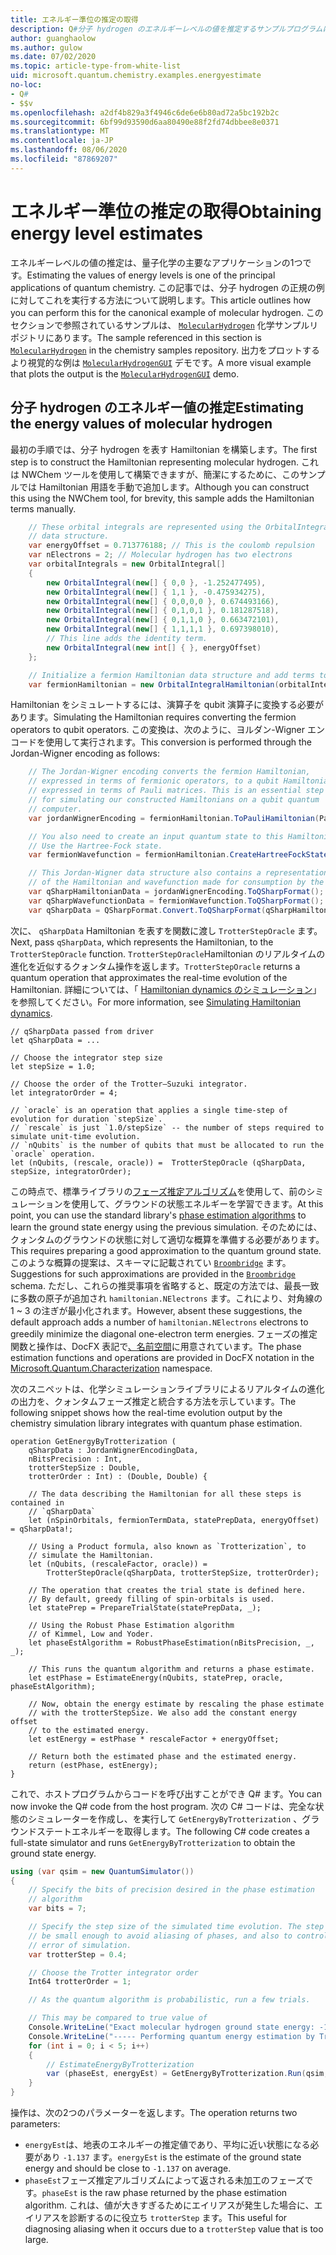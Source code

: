 ```yaml
---
title: エネルギー準位の推定の取得
description: Q#分子 hydrogen のエネルギーレベルの値を推定するサンプルプログラムについて説明します。
author: guanghaolow
ms.author: gulow
ms.date: 07/02/2020
ms.topic: article-type-from-white-list
uid: microsoft.quantum.chemistry.examples.energyestimate
no-loc:
- Q#
- $$v
ms.openlocfilehash: a2df4b829a3f4946c6de6e6b80ad72a5bc192b2c
ms.sourcegitcommit: 6bf99d93590d6aa80490e88f2fd74dbbee8e0371
ms.translationtype: MT
ms.contentlocale: ja-JP
ms.lasthandoff: 08/06/2020
ms.locfileid: "87869207"
---
```

# <a name="obtaining-energy-level-estimates"></a><span data-ttu-id="0204d-103">エネルギー準位の推定の取得</span><span class="sxs-lookup"><span data-stu-id="0204d-103">Obtaining energy level estimates</span></span>
<span data-ttu-id="0204d-104">エネルギーレベルの値の推定は、量子化学の主要なアプリケーションの1つです。</span><span class="sxs-lookup"><span data-stu-id="0204d-104">Estimating the values of energy levels is one of the principal applications of quantum chemistry.</span></span> <span data-ttu-id="0204d-105">この記事では、分子 hydrogen の正規の例に対してこれを実行する方法について説明します。</span><span class="sxs-lookup"><span data-stu-id="0204d-105">This article outlines how you can perform this for the canonical example of molecular hydrogen.</span></span> <span data-ttu-id="0204d-106">このセクションで参照されているサンプルは、 [`MolecularHydrogen`](https://github.com/microsoft/Quantum/tree/master/samples/chemistry/MolecularHydrogen) 化学サンプルリポジトリにあります。</span><span class="sxs-lookup"><span data-stu-id="0204d-106">The sample referenced in this section is [`MolecularHydrogen`](https://github.com/microsoft/Quantum/tree/master/samples/chemistry/MolecularHydrogen) in the chemistry samples repository.</span></span> <span data-ttu-id="0204d-107">出力をプロットするより視覚的な例は [`MolecularHydrogenGUI`](https://github.com/microsoft/Quantum/tree/master/samples/chemistry/MolecularHydrogenGUI) デモです。</span><span class="sxs-lookup"><span data-stu-id="0204d-107">A more visual example that plots the output is the [`MolecularHydrogenGUI`](https://github.com/microsoft/Quantum/tree/master/samples/chemistry/MolecularHydrogenGUI) demo.</span></span>

## <a name="estimating-the-energy-values-of-molecular-hydrogen"></a><span data-ttu-id="0204d-108">分子 hydrogen のエネルギー値の推定</span><span class="sxs-lookup"><span data-stu-id="0204d-108">Estimating the energy values of molecular hydrogen</span></span>

<span data-ttu-id="0204d-109">最初の手順では、分子 hydrogen を表す Hamiltonian を構築します。</span><span class="sxs-lookup"><span data-stu-id="0204d-109">The first step is to construct the Hamiltonian representing molecular hydrogen.</span></span> <span data-ttu-id="0204d-110">これは NWChem ツールを使用して構築できますが、簡潔にするために、このサンプルでは Hamiltonian 用語を手動で追加します。</span><span class="sxs-lookup"><span data-stu-id="0204d-110">Although you can construct this using the NWChem tool, for brevity, this sample adds the Hamiltonian terms manually.</span></span>

```csharp
    // These orbital integrals are represented using the OrbitalIntegral
    // data structure.
    var energyOffset = 0.713776188; // This is the coulomb repulsion
    var nElectrons = 2; // Molecular hydrogen has two electrons
    var orbitalIntegrals = new OrbitalIntegral[]
    {
        new OrbitalIntegral(new[] { 0,0 }, -1.252477495),
        new OrbitalIntegral(new[] { 1,1 }, -0.475934275),
        new OrbitalIntegral(new[] { 0,0,0,0 }, 0.674493166),
        new OrbitalIntegral(new[] { 0,1,0,1 }, 0.181287518),
        new OrbitalIntegral(new[] { 0,1,1,0 }, 0.663472101),
        new OrbitalIntegral(new[] { 1,1,1,1 }, 0.697398010),
        // This line adds the identity term.
        new OrbitalIntegral(new int[] { }, energyOffset)
    };

    // Initialize a fermion Hamiltonian data structure and add terms to it.
    var fermionHamiltonian = new OrbitalIntegralHamiltonian(orbitalIntegrals).ToFermionHamiltonian();
```

<span data-ttu-id="0204d-111">Hamiltonian をシミュレートするには、演算子を qubit 演算子に変換する必要があります。</span><span class="sxs-lookup"><span data-stu-id="0204d-111">Simulating the Hamiltonian requires converting the fermion operators to qubit operators.</span></span> <span data-ttu-id="0204d-112">この変換は、次のように、ヨルダン-Wigner エンコードを使用して実行されます。</span><span class="sxs-lookup"><span data-stu-id="0204d-112">This conversion is performed through the Jordan-Wigner encoding as follows:</span></span>

```csharp
    // The Jordan-Wigner encoding converts the fermion Hamiltonian, 
    // expressed in terms of fermionic operators, to a qubit Hamiltonian,
    // expressed in terms of Pauli matrices. This is an essential step
    // for simulating our constructed Hamiltonians on a qubit quantum
    // computer.
    var jordanWignerEncoding = fermionHamiltonian.ToPauliHamiltonian(Pauli.QubitEncoding.JordanWigner);

    // You also need to create an input quantum state to this Hamiltonian.
    // Use the Hartree-Fock state.
    var fermionWavefunction = fermionHamiltonian.CreateHartreeFockState(nElectrons);

    // This Jordan-Wigner data structure also contains a representation 
    // of the Hamiltonian and wavefunction made for consumption by the Q# operations.
    var qSharpHamiltonianData = jordanWignerEncoding.ToQSharpFormat();
    var qSharpWavefunctionData = fermionWavefunction.ToQSharpFormat();
    var qSharpData = QSharpFormat.Convert.ToQSharpFormat(qSharpHamiltonianData, qSharpWavefunctionData);
```

<span data-ttu-id="0204d-113">次に、 `qSharpData` Hamiltonian を表すを関数に渡し `TrotterStepOracle` ます。</span><span class="sxs-lookup"><span data-stu-id="0204d-113">Next, pass `qSharpData`, which represents the Hamiltonian, to the `TrotterStepOracle` function.</span></span> <span data-ttu-id="0204d-114">`TrotterStepOracle`Hamiltonian のリアルタイムの進化を近似するクォンタム操作を返します。</span><span class="sxs-lookup"><span data-stu-id="0204d-114">`TrotterStepOracle` returns a quantum operation that approximates the real-time evolution of the Hamiltonian.</span></span> <span data-ttu-id="0204d-115">詳細については、「 [Hamiltonian dynamics のシミュレーション](xref:microsoft.quantum.chemistry.concepts.simulationalgorithms)」を参照してください。</span><span class="sxs-lookup"><span data-stu-id="0204d-115">For more information, see [Simulating Hamiltonian dynamics](xref:microsoft.quantum.chemistry.concepts.simulationalgorithms).</span></span>

```qsharp
// qSharpData passed from driver
let qSharpData = ... 

// Choose the integrator step size
let stepSize = 1.0;

// Choose the order of the Trotter—Suzuki integrator.
let integratorOrder = 4;

// `oracle` is an operation that applies a single time-step of evolution for duration `stepSize`.
// `rescale` is just `1.0/stepSize` -- the number of steps required to simulate unit-time evolution.
// `nQubits` is the number of qubits that must be allocated to run the `oracle` operation.
let (nQubits, (rescale, oracle)) =  TrotterStepOracle (qSharpData, stepSize, integratorOrder);
```

<span data-ttu-id="0204d-116">この時点で、標準ライブラリの[フェーズ推定アルゴリズム](xref:microsoft.quantum.libraries.characterization)を使用して、前のシミュレーションを使用して、グラウンドの状態エネルギーを学習できます。</span><span class="sxs-lookup"><span data-stu-id="0204d-116">At this point, you can use the standard library's [phase estimation algorithms](xref:microsoft.quantum.libraries.characterization) to learn the ground state energy using the previous simulation.</span></span> <span data-ttu-id="0204d-117">そのためには、クォンタムのグラウンドの状態に対して適切な概算を準備する必要があります。</span><span class="sxs-lookup"><span data-stu-id="0204d-117">This requires preparing a good approximation to the quantum ground state.</span></span> <span data-ttu-id="0204d-118">このような概算の提案は、スキーマに記載されてい [`Broombridge`](xref:microsoft.quantum.libraries.chemistry.schema.broombridge) ます。</span><span class="sxs-lookup"><span data-stu-id="0204d-118">Suggestions for such approximations are provided in the [`Broombridge`](xref:microsoft.quantum.libraries.chemistry.schema.broombridge) schema.</span></span> <span data-ttu-id="0204d-119">ただし、これらの推奨事項を省略すると、既定の方法では、最長一致に多数の原子が追加され `hamiltonian.NElectrons` ます。これにより、対角線の 1 ~ 3 の注ぎが最小化されます。</span><span class="sxs-lookup"><span data-stu-id="0204d-119">However, absent these suggestions, the default approach adds a number of `hamiltonian.NElectrons` electrons to greedily minimize the diagonal one-electron term energies.</span></span> <span data-ttu-id="0204d-120">フェーズの推定関数と操作は、DocFX 表記で[、名前空間](xref:microsoft.quantum.characterization)に用意されています。</span><span class="sxs-lookup"><span data-stu-id="0204d-120">The phase estimation functions and operations are provided in DocFX notation in the [Microsoft.Quantum.Characterization](xref:microsoft.quantum.characterization) namespace.</span></span>

<span data-ttu-id="0204d-121">次のスニペットは、化学シミュレーションライブラリによるリアルタイムの進化の出力を、クォンタムフェーズ推定と統合する方法を示しています。</span><span class="sxs-lookup"><span data-stu-id="0204d-121">The following snippet shows how the real-time evolution output by the chemistry simulation library integrates with quantum phase estimation.</span></span>

```qsharp
operation GetEnergyByTrotterization (
    qSharpData : JordanWignerEncodingData, 
    nBitsPrecision : Int, 
    trotterStepSize : Double, 
    trotterOrder : Int) : (Double, Double) {
    
    // The data describing the Hamiltonian for all these steps is contained in
    // `qSharpData`
    let (nSpinOrbitals, fermionTermData, statePrepData, energyOffset) = qSharpData!;
    
    // Using a Product formula, also known as `Trotterization`, to
    // simulate the Hamiltonian.
    let (nQubits, (rescaleFactor, oracle)) = 
        TrotterStepOracle(qSharpData, trotterStepSize, trotterOrder);
    
    // The operation that creates the trial state is defined here.
    // By default, greedy filling of spin-orbitals is used.
    let statePrep = PrepareTrialState(statePrepData, _);
    
    // Using the Robust Phase Estimation algorithm
    // of Kimmel, Low and Yoder.
    let phaseEstAlgorithm = RobustPhaseEstimation(nBitsPrecision, _, _);
    
    // This runs the quantum algorithm and returns a phase estimate.
    let estPhase = EstimateEnergy(nQubits, statePrep, oracle, phaseEstAlgorithm);
    
    // Now, obtain the energy estimate by rescaling the phase estimate
    // with the trotterStepSize. We also add the constant energy offset
    // to the estimated energy.
    let estEnergy = estPhase * rescaleFactor + energyOffset;
    
    // Return both the estimated phase and the estimated energy.
    return (estPhase, estEnergy);
}
```

<span data-ttu-id="0204d-122">これで、ホストプログラムからコードを呼び出すことができ Q# ます。</span><span class="sxs-lookup"><span data-stu-id="0204d-122">You can now invoke the Q# code from the host program.</span></span> <span data-ttu-id="0204d-123">次の C# コードは、完全な状態のシミュレーターを作成し、を実行して `GetEnergyByTrotterization` 、グラウンドステートエネルギーを取得します。</span><span class="sxs-lookup"><span data-stu-id="0204d-123">The following C# code creates a full-state simulator and runs `GetEnergyByTrotterization` to obtain the ground state energy.</span></span>

```csharp
using (var qsim = new QuantumSimulator())
{
    // Specify the bits of precision desired in the phase estimation 
    // algorithm
    var bits = 7;

    // Specify the step size of the simulated time evolution. The step size needs to
    // be small enough to avoid aliasing of phases, and also to control the
    // error of simulation.
    var trotterStep = 0.4;

    // Choose the Trotter integrator order
    Int64 trotterOrder = 1;

    // As the quantum algorithm is probabilistic, run a few trials.

    // This may be compared to true value of
    Console.WriteLine("Exact molecular hydrogen ground state energy: -1.137260278.\n");
    Console.WriteLine("----- Performing quantum energy estimation by Trotter simulation algorithm");
    for (int i = 0; i < 5; i++)
    {
        // EstimateEnergyByTrotterization
        var (phaseEst, energyEst) = GetEnergyByTrotterization.Run(qsim, qSharpData, bits, trotterStep, trotterOrder).Result;
    }
}
```

<span data-ttu-id="0204d-124">操作は、次の2つのパラメーターを返します。</span><span class="sxs-lookup"><span data-stu-id="0204d-124">The operation returns two parameters:</span></span> 

- <span data-ttu-id="0204d-125">`energyEst`は、地表のエネルギーの推定値であり、平均に近い状態になる必要があり `-1.137` ます。</span><span class="sxs-lookup"><span data-stu-id="0204d-125">`energyEst` is the estimate of the ground state energy and should be close to `-1.137` on average.</span></span> 
- <span data-ttu-id="0204d-126">`phaseEst`フェーズ推定アルゴリズムによって返される未加工のフェーズです。</span><span class="sxs-lookup"><span data-stu-id="0204d-126">`phaseEst` is the raw phase returned by the phase estimation algorithm.</span></span> <span data-ttu-id="0204d-127">これは、値が大きすぎるためにエイリアスが発生した場合に、エイリアスを診断するのに役立ち `trotterStep` ます。</span><span class="sxs-lookup"><span data-stu-id="0204d-127">This useful for diagnosing aliasing when it occurs due to a `trotterStep` value that is too large.</span></span>
